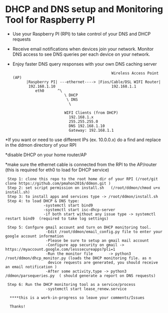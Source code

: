 # DHCP and DNS setup and Monitoring Tool for Raspberry PI
- Use your Raspberry PI (RPI) to take control of your DNS and DHCP requests
- Receive email notifications when devices join your network. Monitor DNS access to see DNS queries per each device on your       network. 
- Enjoy faster DNS query responses with your own DNS caching server
 

                                                  Wireless Access Point (AP)     
            |Raspberry PI| ---ethernet----> |Fios/Cable/DSL WIFI Router|
             192.168.1.10                         192.168.1.1
                eth0      ^\
                             \ DHCP
                              \ DNS
                               \
                               
                             WIFI Clients (from DHCP)
                               192.168.1.x
                               255.255.255.0
                               DNS 192.168.1.10
                               Gateway: 192.168.1.1
                               
*If you want or need to use different IPs (ex. 10.0.0.x) do a find and replace in the ddmon directory of your RPI

*disable DHCP on your home router/AP

*make sure the ethernet cable is connected from the RPI to the AP/router  (this is required for eth0 to load for DHCP service)

     Step 1: clone this repo to the root home dir of your RPI (/root/git clone https://github.com/pmahon2016/ddmon.git )
     Step 2: set script permission on install.sh   (/root/ddmon/chmod u+x install.sh)
     Step 3: to install apps and services type -> /root/ddmon/install.sh
     Step 4: to load DHCP & DNS type:
                     -systemctl start bind9
                     -systemctl start isc-dhcp-server
                     -if both start without any issue type -> systemctl restart bind9  (required to take log settings)
                     
     Step 5: Confgure gmail account and turn on DHCP monitoring tool. 
                      -Edit /root/ddmon/email_config.py file to enter your google account information
                      -Please be sure to setup an gmail mail account 
                      -Configure app security on gmail -> https://myaccount.google.com/lesssecureapps?pli=1
                      -Run the monitor file       -> python3 /root/ddmon/dhcp_monitor.py (loads the DHCP monitoring file. as n 
                       device requests are generated, you should receive an email notification )
                      -After some activity,type -> python3 /ddmon/parsequeries.py  ( should generate a report on DNS requests)
     
     Step 6: Run the DHCP monitoring tool as a service/process
                      -systemctl start lease_renew.service     
                 
      ****this is a work-in-progress so leave your comments/Issues 
      
      Thanks!

